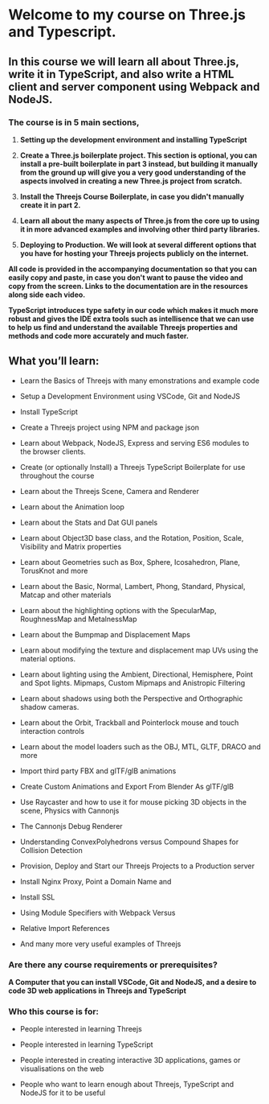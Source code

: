 # Welcome to my course on Three.js and Typescript.

## In this course we will learn all about Three.js, write it in TypeScript, and also write a HTML client and server component using Webpack and NodeJS.

### The course is in 5 main sections,

1. **Setting up the development environment and installing TypeScript**

2. **Create a Three.js boilerplate project. This section is optional, you can install a pre-built boilerplate in part 3 instead, but building it manually from the ground up will give you a very good understanding of the aspects involved in creating a new Three.js project from scratch.**

3. **Install the Threejs Course Boilerplate, in case you didn't manually create it in part 2.**

4. **Learn all about the many aspects of Three.js from the core up to using it in more advanced examples and involving other third party libraries.**

5. **Deploying to Production. We will look at several different options that you have for hosting your Threejs projects publicly on the internet.**

**All code is provided in the accompanying documentation so that you can easily copy and paste, in case you don't want to pause the video and copy from the screen. Links to the documentation are in the resources along side each video.**

**TypeScript introduces type safety in our code which makes it much more robust and gives the IDE extra tools such as intellisence that we can use to help us find and understand the available Threejs properties and methods and code more accurately and much faster.**

## What you’ll learn:

- Learn the Basics of Threejs with many emonstrations and example code

- Setup a Development Environment using VSCode, Git and NodeJS

- Install TypeScript

- Create a Threejs project using NPM and package json

- Learn about Webpack, NodeJS, Express and serving
  ES6 modules to the browser clients.

- Create (or optionally Install) a Threejs TypeScript Boilerplate for use throughout the course

- Learn about the Threejs Scene, Camera and Renderer

- Learn about the Animation loop

- Learn about the Stats and Dat GUI panels

- Learn about Object3D base class, and the Rotation, Position, Scale, Visibility and Matrix properties

- Learn about Geometries such as Box, Sphere, Icosahedron, Plane, TorusKnot and more

- Learn about the Basic, Normal, Lambert, Phong, Standard, Physical, Matcap and other materials

- Learn about the highlighting options with the SpecularMap, RoughnessMap and MetalnessMap

- Learn about the Bumpmap and Displacement Maps

- Learn about modifying the texture and displacement map UVs using the material options.

- Learn about lighting using the Ambient, Directional, Hemisphere, Point and Spot lights.
  Mipmaps, Custom Mipmaps and Anistropic Filtering

- Learn about shadows using both the Perspective and Orthographic shadow cameras.

- Learn about the Orbit, Trackball and Pointerlock mouse and touch interaction controls

- Learn about the model loaders such as the OBJ, MTL, GLTF, DRACO and more

- Import third party FBX and glTF/glB animations

- Create Custom Animations and Export From Blender As glTF/glB

- Use Raycaster and how to use it for mouse picking 3D objects in the scene,
  Physics with Cannonjs

- The Cannonjs Debug Renderer

- Understanding ConvexPolyhedrons versus Compound Shapes for Collision Detection

- Provision, Deploy and Start our Threejs Projects to a Production server

- Install Nginx Proxy, Point a Domain Name and

- Install SSL

- Using Module Specifiers with Webpack Versus

- Relative Import References

- And many more very useful examples of Threejs

### Are there any course requirements or prerequisites?

**A Computer that you can install VSCode, Git and NodeJS, and a desire to code 3D web applications in Threejs and TypeScript**

### Who this course is for:

- People interested in learning Threejs

- People interested in learning TypeScript

- People interested in creating interactive 3D applications, games or visualisations on the web

- People who want to learn enough about Threejs, TypeScript and NodeJS for it to be useful
